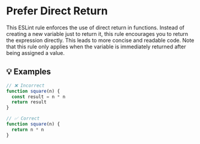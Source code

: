 # Prefer Direct Return

This ESLint rule enforces the use of direct return in functions. Instead of creating a new variable just to return it, this rule encourages you to return the expression directly. This leads to more concise and readable code. Note that this rule only applies when the variable is immediately returned after being assigned a value.

## 💡 Examples

```js
// ❌ Incorrect
function square(n) {
  const result = n * n
  return result
}
```

```js
// ✅ Correct
function square(n) {
  return n * n
}
```
